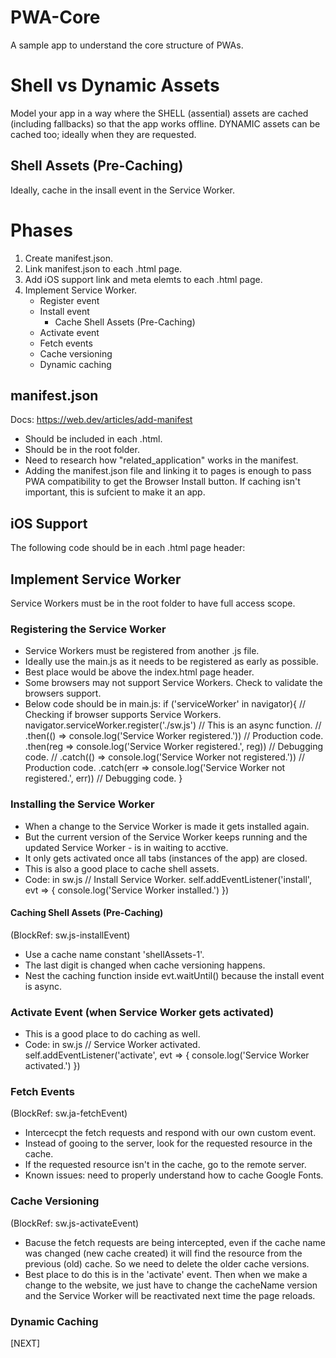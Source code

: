 # PWA-Core
 A sample app to understand the core structure of PWAs.

# Shell vs Dynamic Assets
 Model your app in a way where the SHELL (assential) assets are cached (including fallbacks) so that the app works offline. DYNAMIC assets can be cached too; ideally when they are requested.
 ## Shell Assets (Pre-Caching)
 Ideally, cache in the insall event in the Service Worker.

# Phases
1. Create manifest.json.  
2. Link manifest.json to each .html page.
3. Add iOS support link and meta elemts to each .html page.
4. Implement Service Worker.
    - Register event
    - Install event
        - Cache Shell Assets (Pre-Caching)
    - Activate event
    - Fetch events
    - Cache versioning
    - Dynamic caching

## manifest.json
Docs: https://web.dev/articles/add-manifest 
- Should be included in each .html. 
- Should be in the root folder. 
- Need to research how "related_application" works in the manifest.
- Adding the manifest.json file and linking it to pages is enough to pass PWA compatibility to get the Browser Install button. If caching isn't important, this is sufcient to make it an app. 

## iOS Support
The following code should be in each .html page header:
<link rel="apple-touch-icon" href="./assets/app-images/apple-touch-icon.png">
<meta name="apple-mobile-web-app-status-bar" content="#FFE1C4">

## Implement Service Worker
Service Workers must be in the root folder to have full access scope.
### Registering the Service Worker
- Service Workers must be registered from another .js file. 
- Ideally use the main.js as it needs to be registered as early as possible. 
- Best place would be above the index.html page header.
- Some browsers may not support Service Workers. Check to validate the browsers support.
- Below code should be in main.js:
if ('serviceWorker' in navigator){ // Checking if browser supports Service Workers.
    navigator.serviceWorker.register('./sw.js') // This is an async function.
        // .then(() => console.log('Service Worker registered.')) // Production code.
        .then(reg => console.log('Service Worker registered.', reg)) // Debugging code.
        // .catch(() => console.log('Service Worker not registered.')) // Production code.
        .catch(err => console.log('Service Worker not registered.', err)) // Debugging code.
}
### Installing the Service Worker
- When a change to the Service Worker is made it gets installed again. 
- But the current version of the Service Worker keeps running and the updated Service Worker - is in waiting to acctive. 
- It only gets activated once all tabs (instances of the app) are closed. 
- This is also a good place to cache shell assets. 
- Code: in sw.js
// Install Service Worker.
self.addEventListener('install', evt => {
    console.log('Service Worker installed.')
})
#### Caching Shell Assets (Pre-Caching)
(BlockRef: sw.js-installEvent)
- Use a cache name constant 'shellAssets-1'.
- The last digit is changed when cache versioning happens.
- Nest the caching function inside evt.waitUntil() because the install event is async.
### Activate Event (when Service Worker gets activated)
- This is a good place to do caching as well.
- Code: in sw.js
// Service Worker activated.
self.addEventListener('activate', evt => {
    console.log('Service Worker activated.')
})
### Fetch Events
(BlockRef: sw.ja-fetchEvent)
- Intercecpt the fetch requests and respond with our own custom event.
- Instead of gooing to the server, look for the requested resource in the cache.
- If the requested resource isn't in the cache, go to the remote server.
- Known issues: need to properly understand how to cache Google Fonts.
### Cache Versioning
(BlockRef: sw.js-activateEvent)
- Bacuse the fetch requests are being intercepted, even if the cache name was changed (new cache created) it will find the resource from the previous (old) cache. So we need to delete the older cache versions. 
- Best place to do this is in the 'activate' event. Then when we make a change to the website, we just have to change the cacheName version and the Service Worker will be reactivated next time the page reloads. 
### Dynamic Caching
[NEXT]